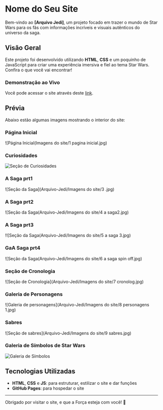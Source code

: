 # Nome do Seu Site

Bem-vindo ao **[Arquivo Jedi]**, um projeto focado em trazer o mundo de Star Wars para os fãs com informações incríveis e visuais autênticos do universo da saga.

## Visão Geral

Este projeto foi desenvolvido utilizando **HTML**, **CSS** e um poquinho de JavaScript para criar uma experiência imersiva e fiel ao tema Star Wars. Confira o que você vai encontrar!

### Demonstração ao Vivo

Você pode acessar o site através deste [link](https://henriqueysm.github.io/Arquivo-Jedi/).

## Prévia

Abaixo estão algumas imagens mostrando o interior do site:

### Página Inicial
![Página Inicial(Imagens do site/1 pagina inicial.jpg)


### Curiosidades 
![Seção de Curiosidades](![image](https://github.com/user-attachments/assets/85ce6da7-97ee-4859-a236-642246bf79a5))


### A Saga prt1
![Seção da Saga](Arquivo-Jedi/Imagens do site/3 .jpg)
### A Saga prt2
![Seção da Saga(Arquivo-Jedi/Imagens do site/4 a saga2.jpg)
### A Saga prt3
!![Seção da Saga(Arquivo-Jedi/Imagens do site/5 a saga 3.jpg)
### GaA Saga prt4
![Seção da Saga(Arquivo-Jedi/Imagens do site/6 a saga spin off.jpg)


### Seção de Cronologia
![Seção de Cronologia](Arquivo-Jedi/Imagens do site/7 cronolog.jpg)


### Galeria de Personagens
![Galeria de personagens](Arquivo-Jedi/Imagens do site/8 personagens 1.jpg)



### Sabres 
![Seção de sabres](Arquivo-Jedi/Imagens do site/9 sabres.jpg)


### Galeria de Símbolos de Star Wars
![Galeria de Símbolos](./imagens/10-simbolos.jpg)


## Tecnologias Utilizadas
- **HTML**, **CSS** e **JS**: para estruturar, estilizar o site e dar funções
- **GitHub Pages**: para hospedar o site


---

Obrigado por visitar o site, e que a Força esteja com você! 🌌
